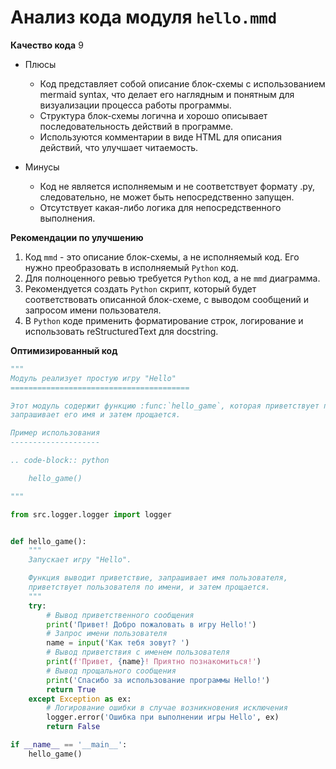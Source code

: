 # Анализ кода модуля `hello.mmd`

**Качество кода**
9
- Плюсы
    - Код представляет собой описание блок-схемы с использованием mermaid syntax, что делает его наглядным и понятным для визуализации процесса работы программы.
    - Структура блок-схемы логична и хорошо описывает последовательность действий в программе.
    - Используются комментарии в виде HTML для описания действий, что улучшает читаемость.

- Минусы
    - Код не является исполняемым и не соответствует формату .py, следовательно, не может быть непосредственно запущен.
    - Отсутствует какая-либо логика для непосредственного выполнения.

**Рекомендации по улучшению**
1. Код `mmd` - это описание блок-схемы, а не исполняемый код. Его нужно преобразовать в исполняемый `Python` код.
2.  Для полноценного ревью требуется `Python` код, а не `mmd` диаграмма.
3.  Рекомендуется создать `Python` скрипт, который будет соответствовать описанной блок-схеме, с выводом сообщений и запросом имени пользователя.
4.  В `Python` коде применить форматирование строк, логирование и использовать reStructuredText для docstring.

**Оптимизированный код**

```python
"""
Модуль реализует простую игру "Hello"
========================================

Этот модуль содержит функцию :func:`hello_game`, которая приветствует пользователя,
запрашивает его имя и затем прощается.

Пример использования
--------------------

.. code-block:: python

    hello_game()

"""

from src.logger.logger import logger


def hello_game():
    """
    Запускает игру "Hello".

    Функция выводит приветствие, запрашивает имя пользователя,
    приветствует пользователя по имени, и затем прощается.
    """
    try:
        # Вывод приветственного сообщения
        print('Привет! Добро пожаловать в игру Hello!')
        # Запрос имени пользователя
        name = input('Как тебя зовут? ')
        # Вывод приветствия с именем пользователя
        print(f'Привет, {name}! Приятно познакомиться!')
        # Вывод прощального сообщения
        print('Спасибо за использование программы Hello!')
        return True
    except Exception as ex:
        # Логирование ошибки в случае возникновения исключения
        logger.error('Ошибка при выполнении игры Hello', ex)
        return False

if __name__ == '__main__':
    hello_game()
```